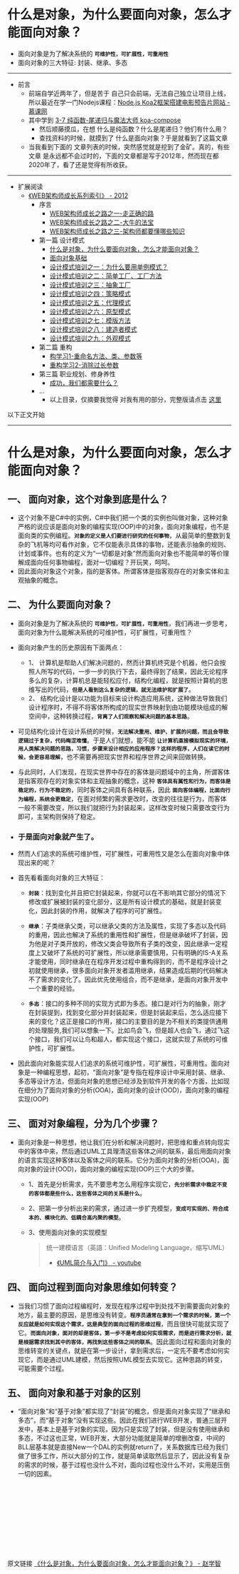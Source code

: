 # 什么是对象，为什么要面向对象，怎么才能面向对象？
- 面向对象是为了解决系统的 **`可维护性，可扩展性，可重用性`**
- 面向对象的三大特征: 封装、继承、多态

----

- 前言
    - 前端自学近两年了，但是苦于 自己只会前端，无法自己独立让项目上线，所以最近在学一门Nodejs课程：[Node.js Koa2框架搭建电影预告片网站 - 慕课网](https://github.com/946629031/Node.js-Koa2-the-movie-trailer-site)
    - 其中学到 [3-7 纯函数-尾递归与魔法大师 koa-compose](https://github.com/946629031/Node.js-Koa2-the-movie-trailer-site#3-7-%E7%BA%AF%E5%87%BD%E6%95%B0-%E5%B0%BE%E9%80%92%E5%BD%92%E4%B8%8E%E9%AD%94%E6%B3%95%E5%A4%A7%E5%B8%88-koa-compose)
        - 然后顺藤摸瓜，在想 什么是纯函数？什么是尾递归？他们有什么用？
        - 查找资料的时候，就摸到了 什么是面向对象？于是就看到了这篇文章
    - 当我看到下面的 文章列表的时候，突然感觉就是挖到了金矿。真的，有些文章 是永远都不会过时的，下面的文章都是写于2012年，然而现在都2020年了，看了还是觉得有所收获。

----

- 扩展阅读
    - [《WEB架构师成长系列索引》 - 2012](https://www.cnblogs.com/seesea125/archive/2012/04/17/2453256.html)
        - 序言
            - [WEB架构师成长之路之一-走正确的路](https://www.cnblogs.com/seesea125/archive/2012/03/30/2425281.html)
            - [WEB架构师成长之路之二-大牛的法宝](https://www.cnblogs.com/seesea125/archive/2012/04/02/2430579.html)
            - [WEB架构师成长之路之三-架构师都要懂哪些知识](https://www.cnblogs.com/seesea125/archive/2012/04/04/2432075.html)
        - 第一篇 设计模式
            - [什么是对象，为什么要面向对象，怎么才能面向对象？](https://www.cnblogs.com/seesea125/archive/2012/04/03/2431176.html)
            - [面向对象基础](https://www.cnblogs.com/seesea125/archive/2012/04/20/2458940.html)
            - [设计模式培训之一：为什么要用单例模式？](http://www.cnblogs.com/seesea125/archive/2012/04/05/2433463.html)
            - [设计模式培训之二：简单工厂、工厂方法](https://www.cnblogs.com/seesea125/archive/2012/05/02/2478981.html)
            - [设计模式培训之三：抽象工厂](https://www.cnblogs.com/seesea125/archive/2012/05/11/2496075.html)
            - [设计模式培训之四：策略模式](https://www.cnblogs.com/seesea125/archive/2012/05/11/2496792.html)
            - [设计模式培训之五：代理模式](https://www.cnblogs.com/seesea125/archive/2012/05/18/2508159.html)
            - [设计模式培训之六：原型模式](https://www.cnblogs.com/seesea125/archive/2012/05/18/2508179.html)
            - [设计模式培训之七：模版方法](https://www.cnblogs.com/seesea125/archive/2012/06/01/2530716.html)
            - [设计模式培训之八：建造者模式](https://www.cnblogs.com/seesea125/archive/2012/06/01/2530950.html)
            - [设计模式培训之九：外观模式](https://www.cnblogs.com/seesea125/archive/2012/06/01/2531079.html)
        - 第二篇 重构
            - [构学习1-重命名方法、类、参数等](https://www.cnblogs.com/seesea125/archive/2012/04/17/2453256.html)
            - [重构学习2-消除过长参数](https://www.cnblogs.com/seesea125/archive/2012/04/17/2454582.html)
        - 第三篇 职业规划、修身养性
            - [成功，我们都需要什么？](https://www.cnblogs.com/seesea125/archive/2012/05/31/2529287.html)
        - ...
            - 以上目录，仅摘要我觉得 对我有用的部分，完整版请点击 [这里](https://www.cnblogs.com/seesea125/archive/2012/04/17/2453256.html)


以下正文开始

----

# 什么是对象，为什么要面向对象，怎么才能面向对象？

## 一、 面向对象，这个对象到底是什么？
- 这个对象不是C#中的实例，C#中我们把一个类的实例也叫做对象，这种对象严格的说应该是面向对象的编程实现(OOP)中的对象，面向对象编程，也不是面向类的实例编程。**`对象的定义是人们要进行研究的任何事物`**，从最简单的整数到复杂的飞机等均可看作对象，它不仅能表示具体的事物，还能表示抽象的规则、计划或事件。也有的定义为“一切都是对象”然而面向对象也不能简单的等价理解成面向任何事物编程，面对一切编程？开玩笑，呵呵。
- 因此面向对象这个对象，指的是客体。所谓客体是指客观存在的对象实体和主观抽象的概念。 

## 二、 为什么要面向对象？
- 面向对象是为了解决系统的 **`可维护性，可扩展性，可重用性`**，我们再进一步思考，面向对象为什么能解决系统的可维护性，可扩展性，可重用性？ 

- 面向对象产生的历史原因有下面两点：
    - 1、 计算机是帮助人们解决问题的，然而计算机终究是个机器，他只会按照人所写的代码，一步一步的执行下去，最终得到了结果，因此无论程序多么的复杂，计算机总是能轻松应付，结构化编程，就是按照计算机的思维写出的代码，**`但是人看到这么复杂的逻辑，就无法维护和扩展了`**。
    - 2、 结构化设计是以功能为目标来设计构造应用系统，这种做法导致我们设计程序时，不得不将客体所构成的现实世界映射到由功能模块组成的解空间中，这种转换过程，**`背离了人们观察和解决问题的基本思路`**。

-  可见结构化设计在设计系统的时候，**`无法解决重用、维护、扩展的问题，而且会导致逻辑过于复杂，代码晦涩难懂`**。于是人们就想，能不能 **`让计算机直接模拟现实的环境，用人类解决问题的思路，习惯，步骤来设计相应的应用程序？这样的程序，人们在读它的时候，会更容易理解`**，也不需要再把现实世界和程序世界之间来回做转换。 
- 与此同时，人们发现，在现实世界中存在的客体是问题域中的主角，所谓客体是指客观存在的对象实体和主观抽象的概念，这种 **`客体具有属性和行为，而客体是稳定的，行为不稳定的`**，同时客体之间具有各种联系，因此 **`面向客体编程，比面向行为编程，系统会更稳定`**，在面对频繁的需求更改时，改变的往往是行为，而客体一般不需要改变，所以我们就把行为封装起来，这样改变时候只需要改变行为即可，主架构则保持了稳定。

- ### 于是面向对象就产生了。 

- 然而人们追求的系统可维护性，可扩展性，可重用性又是怎么在面向对象中体现出来的呢？ 

- 首先看看面向对象的三大特征： 

    - **`封装`**：找到变化并且把它封装起来，你就可以在不影响其它部分的情况下修改或扩展被封装的变化部分，这是所有设计模式的基础，就是封装变化，因此封装的作用，就解决了程序的可扩展性。 

    - **`继承`**：子类继承父类，可以继承父类的方法及属性，实现了多态以及代码的重用，因此也解决了系统的重用性和扩展性，但是继承破坏了封装，因为他是对子类开放的，修改父类会导致所有子类的改变，因此继承一定程度上又破坏了系统的可扩展性，所以继承需要慎用，只有明确的IS-A关系才能使用，同时继承在在程序开发过程中重构得到的，而不是程序设计之初就使用继承，很多面向对象开发者滥用继承，结果造成后期的代码解决不了需求的变化了。因此优先使用组合，而不是继承，是面向对象开发中一个重要的经验。 

    - **`多态`**：接口的多种不同的实现方式即为多态。接口是对行为的抽象，刚才在封装提到，找到变化部分并封装起来，但是封装起来后，怎么适应接下来的变化？这正是接口的作用，接口的主要目的是为不相关的类提供通用的处理服务,我们可以想象一下。比如鸟会飞，但是超人也会飞，通过飞这个接口，我们可以让鸟和超人，都实现这个接口，这就实现了系统的可维护性，可扩展性。 

- 因此面向对象能实现人们追求的系统可维护性，可扩展性，可重用性。面向对象是一种编程思想，起初，“面向对象”是专指在程序设计中采用封装、继承、多态等设计方法，但面向对象的思想已经涉及到软件开发的各个方面，比如现在细分为了面向对象的分析(OOA)，面向对象的设计(OOD)，面向对象的编程实现(OOP) 

## 三、 面对对象编程，分为几个步骤？ 

- 面向对象是一种思想，他让我们在分析和解决问题时，把思维和重点转向现实中的客体中来，然后通过UML工具理清这些客体之间的联系，最后用面向对象的语言实现这种客体以及客体之间的联系。它分为面向对象的分析(OOA)，面向对象的设计(OOD)，面向对象的编程实现(OOP)三个大的步骤。

    - 1、首先是分析需求，先不要思考怎么用程序实现它，**`先分析需求中稳定不变的客体都是些什么，这些客体之间的关系是什么`**。

    - 2、把第一步分析出来的需求，通过进一步扩充模型，**`变成可实现的、符合成本的、模块化的、低耦合高内聚的模型`**。

    - 3、使用面向对象的实现模型 


        > 统一建模语言（英語：Unified Modeling Language，缩写UML）<br>
        >   - [《UML简介与入门》 - youtube](https://www.youtube.com/watch?v=RAT45ftpAIc)

## 四、 面向过程到面向对象思维如何转变？ 
- 当我们习惯了面向过程编程时，发现在程序过程中到处找不到需要面向对象的地方，最主要的原因，是思维没有转变。**`程序员通常在拿到一个需求的时候，第一个反应就是如何实现这个需求，这是典型的面向过程的思维过程`**，而且很快可能就实现了它。**`而面向对象，面对的却是客体，第一步不是考虑如何实现需求，而是进行需求分析，就是根据需求找到其中的客体，再找到这些客体之间的联系`**。因此面向过程和面向对象的思维转变的关键点，就是在第一步设计，拿到需求后，一定先不要考虑如何实现它，而是通过UML建模，然后按照UML模型去实现它。这种思路的转变，可能需要个过程。 

## 五、 面向对象和基于对象的区别 
- “面向对象”和“基于对象”都实现了“封装”的概念，但是面向对象实现了“继承和多态”，而“基于对象”没有实现这些。因此在我们进行WEB开发，普通三层开发中，基本上是基于对象的实现，因为只是实现了封装，但是没有使用继承和多态，不过这也正常，WEB开发，大部分功能就是简单的增删改查，中间的BLL层基本就是直接New一个DAL的实例就return了，关系数据库已经为我们做了很多工作，所以大部分的工作，就是简单读取然后显示了，因此没有复杂的需求的时候，基于过程也没什么不对，面向过程也没什么不对，实用是压倒一切的因素。


<br><br><br><br><br><br><br><br><br>

原文链接 [《什么是对象，为什么要面向对象，怎么才能面向对象？》 - 赵学智](https://www.cnblogs.com/seesea125/archive/2012/04/03/2431176.html)
